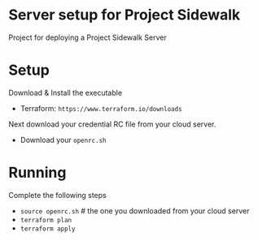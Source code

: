 # Server setup for Project Sidewalk
Project for deploying a Project Sidewalk Server

# Setup
Download & Install the executable
- Terraform: `https://www.terraform.io/downloads`

Next download your credential RC file from your cloud server.
- Download your `openrc.sh`

# Running
Complete the following steps
- `source openrc.sh` # the one you downloaded from your cloud server
- `terraform plan`
- `terraform apply`